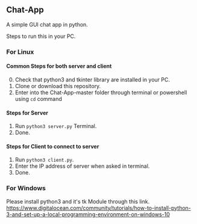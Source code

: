 ## Chat-App
A simple GUI chat app in python.

Steps to run this in your PC.

### For Linux

#### Common Steps for both server and client

0. Check that python3 and tkinter library are installed in your PC.
1. Clone or download this repository.
2. Enter into the Chat-App-master folder through terminal or powershell using ```cd``` command

#### Steps for Server

1. Run ```python3 server.py``` Terminal.
2. Done.

#### Steps for Client to connect to server

1. Run ```python3 client.py```.
2. Enter the IP address of server when asked in terminal.
3. Done.

### For Windows

Please install python3 and it's tk Module through this link.
https://www.digitalocean.com/community/tutorials/how-to-install-python-3-and-set-up-a-local-programming-environment-on-windows-10
